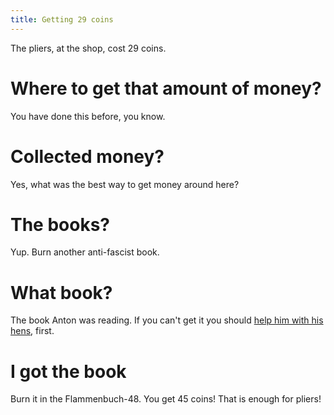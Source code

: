 ```yaml
---
title: Getting 29 coins
---
```


The pliers, at the shop, cost 29 coins.

# Where to get that amount of money?
You have done this before, you know.

# Collected money?
Yes, what was the best way to get money around here?

# The books?
Yup. Burn another anti-fascist book.

# What book?
The book Anton was reading. If you can't get it you should [help him with his hens](040-anton/020-four-hens/index.md), first.

# I got the book
Burn it in the Flammenbuch-48. You get 45 coins! That is enough for pliers!
